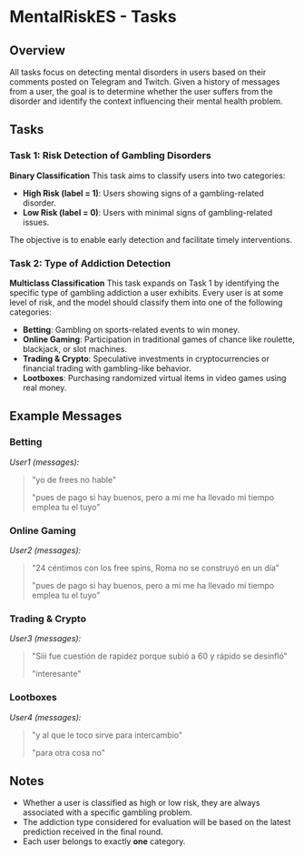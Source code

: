 # MentalRiskES - Tasks

## Overview
All tasks focus on detecting mental disorders in users based on their comments posted on Telegram and Twitch. Given a history of messages from a user, the goal is to determine whether the user suffers from the disorder and identify the context influencing their mental health problem.

## Tasks
### Task 1: Risk Detection of Gambling Disorders
**Binary Classification**
This task aims to classify users into two categories:
- **High Risk (label = 1)**: Users showing signs of a gambling-related disorder.
- **Low Risk (label = 0)**: Users with minimal signs of gambling-related issues.

The objective is to enable early detection and facilitate timely interventions.

### Task 2: Type of Addiction Detection
**Multiclass Classification**
This task expands on Task 1 by identifying the specific type of gambling addiction a user exhibits. Every user is at some level of risk, and the model should classify them into one of the following categories:
- **Betting**: Gambling on sports-related events to win money.
- **Online Gaming**: Participation in traditional games of chance like roulette, blackjack, or slot machines.
- **Trading & Crypto**: Speculative investments in cryptocurrencies or financial trading with gambling-like behavior.
- **Lootboxes**: Purchasing randomized virtual items in video games using real money.

## Example Messages
### **Betting**
*User1 (messages):*
> "yo de frees no hable"
> 
> "pues de pago si hay buenos, pero a mi me ha llevado mi tiempo emplea tu el tuyo"

### **Online Gaming**
*User2 (messages):*
> "24 céntimos con los free spins, Roma no se construyó en un día"
> 
> "pues de pago si hay buenos, pero a mi me ha llevado mi tiempo emplea tu el tuyo"

### **Trading & Crypto**
*User3 (messages):*
> "Siii fue cuestión de rapidez porque subió a 60 y rápido se desinfló"
> 
> "interesante"

### **Lootboxes**
*User4 (messages):*
> "y al que le toco sirve para intercambio"
> 
> "para otra cosa no"

## Notes
- Whether a user is classified as high or low risk, they are always associated with a specific gambling problem.
- The addiction type considered for evaluation will be based on the latest prediction received in the final round.
- Each user belongs to exactly **one** category.
